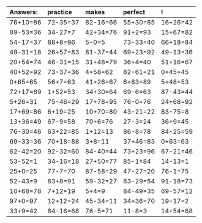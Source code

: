 | Answers: | practice | makes | perfect | ! |
| :--- | :--- | :--- | :--- | :--- |
| 76+10=86 | 72-35=37 | 82-16=66 | 55+30=85 | 16+26=42 | 
| 89-53=36 | 34-27=7 | 42+34=76 | 91+2=93 | 15+67=82 | 
| 54-17=37 | 88+8=96 | 5-0=5 | 73-33=40 | 66+18=84 | 
| 49-31=18 | 26+57=83 | 81-37=44 | 69+23=92 | 49-13=36 | 
| 20+54=74 | 46-31=15 | 31+48=79 | 36+4=40 | 51+16=67 | 
| 40+52=92 | 73-37=36 | 4+58=62 | 82-61=21 | 0+45=45 | 
| 0+65=65 | 56+7=63 | 41+26=67 | 6+83=89 | 5+48=53 | 
| 72+17=89 | 1+52=53 | 34+30=64 | 69-6=63 | 87-43=44 | 
| 5+26=31 | 75-46=29 | 17+78=95 | 76-0=76 | 24+68=92 | 
| 17+69=86 | 6+19=25 | 10+70=80 | 43-21=22 | 83-75=8 | 
| 13+36=49 | 67-9=58 | 70+6=76 | 27-3=24 | 36+9=45 | 
| 76-30=46 | 63+22=85 | 1+12=13 | 86-8=78 | 84-25=59 | 
| 69-33=36 | 70+18=88 | 3+8=11 | 37+46=83 | 0+63=63 | 
| 62-42=20 | 92-32=60 | 84-40=44 | 73+23=96 | 67-21=46 | 
| 53-52=1 | 34-16=18 | 27+50=77 | 85-1=84 | 14-13=1 | 
| 25+0=25 | 77-7=70 | 87-58=29 | 47-27=20 | 76-1=75 | 
| 52-43=9 | 83+8=91 | 59-32=27 | 83-29=54 | 91-18=73 | 
| 10+68=78 | 7+12=19 | 5+4=9 | 84-49=35 | 69-57=12 | 
| 97+0=97 | 12+12=24 | 45-34=11 | 34+36=70 | 19-17=2 | 
| 33+9=42 | 84-16=68 | 76-5=71 | 11-8=3 | 14+54=68 | 
